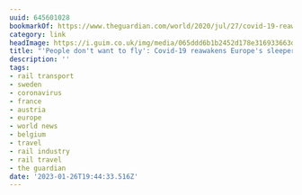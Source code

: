 ```yaml
---
uuid: 645601028
bookmarkOf: https://www.theguardian.com/world/2020/jul/27/covid-19-reawakens-europe-sleeper-trains
category: link
headImage: https://i.guim.co.uk/img/media/065ddd6b1b2452d178e316933663d914e18e4692/0_432_6480_3888/master/6480.jpg?width=1200&height=630&quality=85&auto=format&fit=crop&overlay-align=bottom%2Cleft&overlay-width=100p&overlay-base64=L2ltZy9zdGF0aWMvb3ZlcmxheXMvdGctYWdlLTIwMjAucG5n&enable=upscale&s=286800dfcac12d512edfa7a1c8624f84
title: "'People don't want to fly': Covid-19 reawakens Europe's sleeper trains"
description: ''
tags:
- rail transport
- sweden
- coronavirus
- france
- austria
- europe
- world news
- belgium
- travel
- rail industry
- rail travel
- the guardian
date: '2023-01-26T19:44:33.516Z'
---
```



